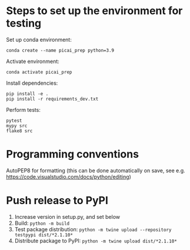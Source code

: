 # Steps to set up the environment for testing

Set up conda environment:
```
conda create --name picai_prep python=3.9
```

Activate environment:
```
conda activate picai_prep
```

Install dependencies:
```
pip install -e .
pip install -r requirements_dev.txt
```

Perform tests:
```
pytest
mypy src
flake8 src
```

# Programming conventions
AutoPEP8 for formatting (this can be done automatically on save, see e.g. https://code.visualstudio.com/docs/python/editing)

# Push release to PyPI
1. Increase version in setup.py, and set below
2. Build: `python -m build`
3. Test package distribution: `python -m twine upload --repository testpypi dist/*2.1.10*`
4. Distribute package to PyPI: `python -m twine upload dist/*2.1.10*`
